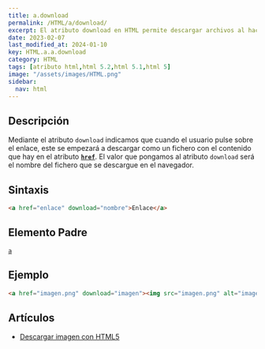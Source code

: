 ```yaml
---
title: a.download
permalink: /HTML/a/download/
excerpt: El atributo download en HTML permite descargar archivos al hacer clic en un enlace.
date: 2023-02-07
last_modified_at: 2024-01-10
key: HTML.a.a.download
category: HTML
tags: [atributo html,html 5.2,html 5.1,html 5]
image: "/assets/images/HTML.png"
sidebar:
  nav: html
---
```


## Descripción


Mediante el atributo `download` indicamos que cuando el usuario pulse sobre el enlace, este se empezará a descargar como un fichero con el contenido que hay en el atributo [**`href`**](https://www.w3api.com/HTML/a/href/). El valor que pongamos al atributo `download` será el nombre del fichero que se descargue en el navegador.


## Sintaxis


```html
<a href="enlace" download="nombre">Enlace</a>
```


## Elemento Padre


[`a`](https://www.w3api.com/HTML/a/)


## Ejemplo


```html
<a href="imagen.png" download="imagen"><img src="imagen.png" alt="imagen de ejemplo"/></a>
```


## Artículos

- [Descargar imagen con HTML5](http://lineadecodigo.com/html5/descargar-imagen-con-html5/)
